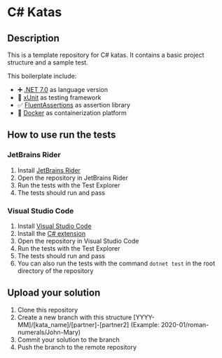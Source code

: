 ﻿# C# Katas

## Description

This is a template repository for C# katas. It contains a basic project structure and a sample test.

This boilerplate include:

- ➕ [.NET 7.0](https://docs.microsoft.com/en-us/dotnet/csharp/whats-new/csharp-7) as language version
- 🧪 [xUnit](https://xunit.net/) as testing framework
- ✅ [FluentAssertions](https://fluentassertions.com/) as assertion library
- 🐋 [Docker](https://www.docker.com/) as containerization platform

## How to use run the tests

### JetBrains Rider

1. Install [JetBrains Rider](https://www.jetbrains.com/rider/)
2. Open the repository in JetBrains Rider
3. Run the tests with the Test Explorer
4. The tests should run and pass

### Visual Studio Code

1. Install [Visual Studio Code](https://code.visualstudio.com/)
2. Install the [C# extension](https://marketplace.visualstudio.com/items?itemName=ms-dotnettools.csharp)
3. Open the repository in Visual Studio Code
4. Run the tests with the Test Explorer
5. The tests should run and pass
6. You can also run the tests with the command `dotnet test` in the root directory of the repository

## Upload your solution

1. Clone this repository
2. Create a new branch with this structure [YYYY-MM]/[kata_name]/[partner]-[partner2] (Example: 2020-01/roman-numerals/John-Mary)
3. Commit your solution to the branch
4. Push the branch to the remote repository